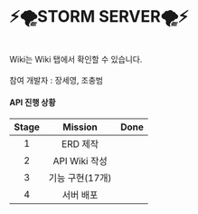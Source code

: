 # ⚡️🌪STORM SERVER🌪⚡️

>#### 
<br> Wiki는 Wiki 탭에서 확인할 수 있습니다.
<br><br>참여 개발자 : 장세영, 조충범

#### 
#### API 진행 상황
|Stage|Mission|Done|
|:--:|:--------------:|:--:|
|1|ERD 제작||
|2|API Wiki 작성||
|3|기능 구현(17개)||
|4|서버 배포||
